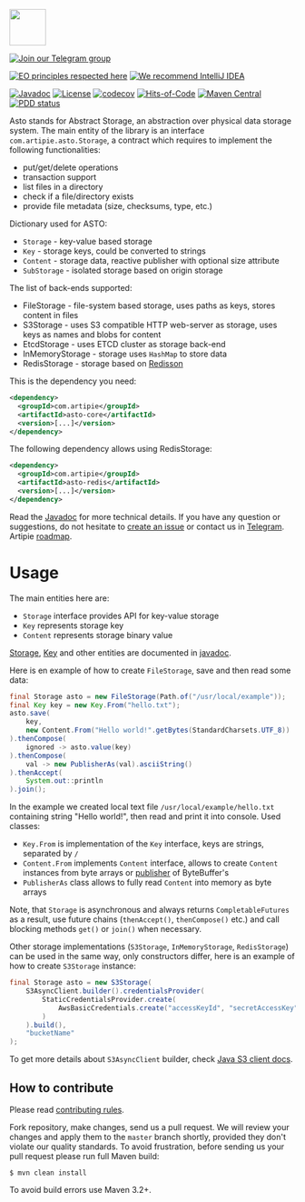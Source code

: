 <a href="http://artipie.com"><img src="https://www.artipie.com/logo.svg" width="64px" height="64px"/></a>

[![Join our Telegram group](https://img.shields.io/badge/Join%20us-Telegram-blue?&logo=telegram&?link=http://right&link=http://t.me/artipie)](http://t.me/artipie)

[![EO principles respected here](https://www.elegantobjects.org/badge.svg)](https://www.elegantobjects.org)
[![We recommend IntelliJ IDEA](https://www.elegantobjects.org/intellij-idea.svg)](https://www.jetbrains.com/idea/)

[![Javadoc](http://www.javadoc.io/badge/com.artipie/asto-core.svg)](http://www.javadoc.io/doc/com.artipie/asto-core)
[![License](https://img.shields.io/badge/license-MIT-green.svg)](https://github.com/artipie/asto/blob/master/LICENSE.txt)
[![codecov](https://codecov.io/gh/artipie/asto/branch/master/graph/badge.svg)](https://codecov.io/gh/artipie/asto)
[![Hits-of-Code](https://hitsofcode.com/github/artipie/asto)](https://hitsofcode.com/view/github/artipie/asto)
[![Maven Central](https://maven-badges.herokuapp.com/maven-central/com.artipie/asto-core/badge.svg)](https://maven-badges.herokuapp.com/maven-central/com.artipie/asto-core)
[![PDD status](http://www.0pdd.com/svg?name=artipie/asto)](http://www.0pdd.com/p?name=artipie/asto)

Asto stands for Abstract Storage, an abstraction over physical data storage system.
The main entity of the library is an interface `com.artipie.asto.Storage`, a contract
which requires to implement the following functionalities:

* put/get/delete operations
* transaction support
* list files in a directory
* check if a file/directory exists
* provide file metadata (size, checksums, type, etc.)

Dictionary used for ASTO:
 - `Storage` - key-value based storage
 - `Key` - storage keys, could be converted to strings
 - `Content` - storage data, reactive publisher with optional size attribute
 - `SubStorage` - isolated storage based on origin storage


The list of back-ends supported:
 - FileStorage - file-system based storage, uses paths as keys, stores content in files
 - S3Storage - uses S3 compatible HTTP web-server as storage, uses keys as names and blobs for content
 - EtcdStorage - uses ETCD cluster as storage back-end
 - InMemoryStorage - storage uses `HashMap` to store data
 - RedisStorage - storage based on [Redisson](https://github.com/redisson/redisson)


This is the dependency you need:

```xml
<dependency>
  <groupId>com.artipie</groupId>
  <artifactId>asto-core</artifactId>
  <version>[...]</version>
</dependency>
```

The following dependency allows using RedisStorage:

```xml
<dependency>
  <groupId>com.artipie</groupId>
  <artifactId>asto-redis</artifactId>
  <version>[...]</version>
</dependency>
```

Read the [Javadoc](http://www.javadoc.io/doc/com.artipie/asto-core) for more technical details. 
If you have any question or suggestions, do not hesitate to [create an issue](https://github.com/artipie/asto/issues/new) 
or contact us in [Telegram](https://t.me/artipie).  
Artipie [roadmap](https://github.com/orgs/artipie/projects/3).

# Usage

The main entities here are:
 - `Storage` interface provides API for key-value storage
 - `Key` represents storage key
 - `Content` represents storage binary value

[Storage](https://www.javadoc.io/doc/com.artipie/asto/latest/com/artipie/asto/Storage.html),
[Key](https://www.javadoc.io/doc/com.artipie/asto/latest/com/artipie/asto/Key.html) and other entities are
documented in [javadoc](https://www.javadoc.io/doc/com.artipie/asto/latest/index.html).

Here is en example of how to create `FileStorage`, save and then read some data:
```java
final Storage asto = new FileStorage(Path.of("/usr/local/example"));
final Key key = new Key.From("hello.txt");
asto.save(
    key,
    new Content.From("Hello world!".getBytes(StandardCharsets.UTF_8))
).thenCompose(
    ignored -> asto.value(key)
).thenCompose(
    val -> new PublisherAs(val).asciiString()
).thenAccept(
    System.out::println
).join();
```
In the example we created local text file `/usr/local/example/hello.txt` containing string "Hello world!",
then read and print it into console. Used classes:
- `Key.From` is implementation of the `Key` interface, keys are strings, separated by `/`
- `Content.From` implements `Content` interface, allows to create `Content` instances from 
  byte arrays or [publisher](https://www.reactive-streams.org/reactive-streams-1.0.4-javadoc/org/reactivestreams/Publisher.html) of ByteBuffer's
- `PublisherAs` class allows to fully read `Content` into memory as byte arrays

Note, that `Storage` is asynchronous and always returns `CompletableFutures` as a result, use 
future chains (`thenAccept()`, `thenCompose()` etc.) and call blocking methods `get()` or `join()` 
when necessary.

Other storage implementations (`S3Storage`, `InMemoryStorage`, `RedisStorage`) can be used in the same way, only
constructors differ, here is an example of how to create `S3Storage` instance:

```java
final Storage asto = new S3Storage(
    S3AsyncClient.builder().credentialsProvider(
        StaticCredentialsProvider.create(
            AwsBasicCredentials.create("accessKeyId", "secretAccessKey")
        )
    ).build(),
    "bucketName"
);
```

To get more details about `S3AsyncClient` builder, check 
[Java S3 client docs](https://sdk.amazonaws.com/java/api/latest/software/amazon/awssdk/services/s3/S3AsyncClient.html).

## How to contribute

Please read [contributing rules](https://github.com/artipie/artipie/blob/master/CONTRIBUTING.md).

Fork repository, make changes, send us a pull request. We will review
your changes and apply them to the `master` branch shortly, provided
they don't violate our quality standards. To avoid frustration, before
sending us your pull request please run full Maven build:

```
$ mvn clean install
```

To avoid build errors use Maven 3.2+.

